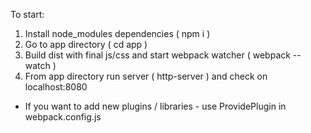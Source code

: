 To start:
1. Install node_modules dependencies ( npm i )
2. Go to app directory ( cd app )
3. Build dist with final js/css and start webpack watcher ( webpack --watch )
4. From app directory run server ( http-server ) and check on localhost:8080
* If you want to add new plugins / libraries - use ProvidePlugin in webpack.config.js